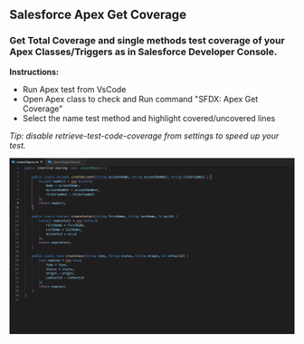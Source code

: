 <h2>Salesforce Apex Get Coverage</h2>

<h3>Get Total Coverage and single methods test coverage of your Apex Classes/Triggers as in Salesforce Developer Console.</h3>

**Instructions:**
* Run Apex test from VsCode
* Open Apex class to check and Run command "SFDX: Apex Get Coverage"
* Select the name test method and highlight covered/uncovered lines


<em>Tip: disable retrieve-test-code-coverage from settings to speed up your test.</em>

![Recording of Apex Get Coverage](https://github.com/PreziosiRaffaele/ApexGetCoverage/blob/main/demo.gif?raw=true)